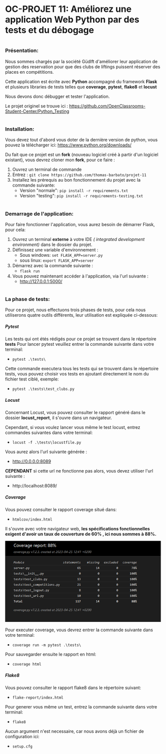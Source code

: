 # OC-PROJET 11: Améliorez une application Web Python par des tests et du débogage
#
### Présentation:
Nous sommes chargés par la société Güdlft d'améliorer leur application de gestion des reservation
pour que des clubs de liftings puissent réserver des places en compétitions.

Cette application est écrite avec **Python** accompagné du framework **Flask** et plusieurs libraries de tests
telles que **coverage**, **pytest**, **flake8** et **locust**

Nous devons donc débugger et tester l'application.

Le projet originel se trouve ici : https://github.com/OpenClassrooms-Student-Center/Python_Testing
#
### Installation:
Vous devez tout d'abord vous doter de la dernière version de python, vous pouvez la télécharger ici:
https://www.python.org/downloads/

Du fait que ce projet est un **fork** (nouveau logiciel créé à partir d'un logiciel existant), 
vous devrez cloner mon **fork**, pour ce faire : 
1. Ouvrez un terminal de commande
2. Entrez : ``git clone https://github.com/thomas-barbato/projet-11``
3. Installez les prérequis au bon fonctionnement du projet avec la commande suivante:
   - Version "normale": ``pip install -r requirements.txt``
   - Version "testing": ``pip install -r requirements-testing.txt``
#
### Demarrage de l'application:
Pour faire fonctionner l'application, vous aurez besoin de démarrer Flask, pour cela:
1. Ouvrez un terminal **externe** à votre IDE *( integrated development environment)*
dans le dossier du projet.
2. Définissez une variable d'environnement :
    - Sous windows: ``set FLASK_APP=server.py``
    - sous linux: ``export FLASK_APP=server``
3. Démarrez avec la commande suivante :
    - ``flask run``
4. Vous pouvez maintenant accéder à l'application, via l'url suivante :
    - http://127.0.0.1:5000/
#
### La phase de tests:
Pour ce projet, nous effectuons trois phases de tests, pour cela nous utiliserons quatre
outils différents, leur utilisation est expliquée ci-dessous:

##### *Pytest*
Les tests qui ont étés rédigés pour ce projet se trouvent dans le répertoire **tests**
Pour lancer pytest veuillez entrer la commande suivante dans votre terminal:

- ``pytest .\tests\``

Cette commande executera tous les tests qui se trouvent dans le répertoire tests, vous pouvez
choisir vos tests en ajoutant directement le nom du fichier test ciblé, exemple:
- ``pytest .\tests\test_clubs.py``

##### *Locust*

Concernant Locust, vous pouvez consulter le rapport généré dans le dossier **locust_report**, 
il s'ouvre dans un navigateur.

Cependant, si vous voulez lancer vous même le test locust, entrez commandes suivantes dans votre terminal:

- ``locust -f .\tests\locustfile.py``

Vous aurez alors l'url suivante générée : 
 - http://0.0.0.0:8089

**CEPENDANT** si cette url ne fonctionne pas alors, vous devez utiliser l'url suivante : 
 - http://localhost:8089/

##### *Coverage*

Vous pouvez consulter le rapport coverage situé dans:
- ``htmlcov/index.html``

Il s'ouvre avec votre navigateur web, **les spécifications fonctionnelles exigent d'avoir un taux
de couverture de 60% , ici nous sommes à 88%.**

!["Résultats de coverage en image"](coverage_results.PNG)

Pour executer coverage, vous devrez entrer la commande suivante dans votre terminal:
- ``coverage run -m pytest .\tests\``

Pour sauvegarder ensuite le rapport en html:
- ``coverage html``

##### *Flake8*

Vous pouvez consulter le rapport flake8 dans le répertoire suivant:
- ``flake-report/index.html``

Pour generer vous même un test, entrez la commande suivante dans votre terminal:
- ``flake8``

Aucun argument n'est necessaire, car nous avons déjà un fichier de configuration ici:
- ``setup.cfg``
